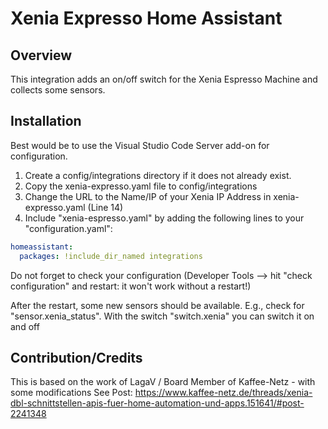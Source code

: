 # Xenia Expresso Home Assistant
## Overview
This integration adds an on/off switch for the Xenia Espresso Machine and collects some sensors.

## Installation
Best would be to use the Visual Studio Code Server add-on for configuration.

1. Create a config/integrations directory if it does not already exist.
2. Copy the xenia-expresso.yaml file to config/integrations
3. Change the URL to the Name/IP of your Xenia IP Address in xenia-expresso.yaml (Line 14)
4. Include "xenia-espresso.yaml" by adding the following lines to your "configuration.yaml":

```yaml
homeassistant:
  packages: !include_dir_named integrations
```

Do not forget to check your configuration (Developer Tools --> hit "check configuration" and restart: it won't work without a restart!)

After the restart, some new sensors should be available. E.g., check for "sensor.xenia_status".
With the switch "switch.xenia" you can switch it on and off

## Contribution/Credits
This is based on the work of LagaV / Board Member of Kaffee-Netz - with some modifications
See Post: https://www.kaffee-netz.de/threads/xenia-dbl-schnittstellen-apis-fuer-home-automation-und-apps.151641/#post-2241348